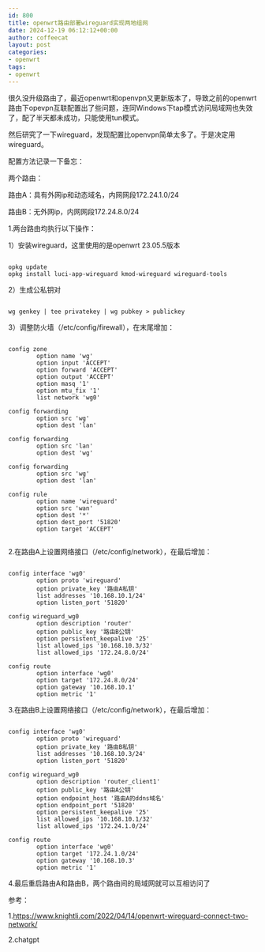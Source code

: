 ```yaml
---
id: 800
title: openwrt路由部署wireguard实现两地组网
date: 2024-12-19 06:12:12+00:00
author: coffeecat
layout: post
categories:
- openwrt
tags:
- openwrt
---
```

很久没升级路由了，最近openwrt和openvpn又更新版本了，导致之前的openwrt路由下opevpn互联配置出了些问题，连同Windows下tap模式访问局域网也失效了，配了半天都未成功，只能使用tun模式。

然后研究了一下wireguard，发现配置比openvpn简单太多了。于是决定用wireguard。

配置方法记录一下备忘：

两个路由：

路由A：具有外网ip和动态域名，内网网段172.24.1.0/24

路由B：无外网ip，内网网段172.24.8.0/24

1.两台路由均执行以下操作：

1）安装wireguard，这里使用的是openwrt 23.05.5版本
<pre><code class="language-bash">
opkg update
opkg install luci-app-wireguard kmod-wireguard wireguard-tools
</code></pre>

2）生成公私钥对
<pre><code class="language-bash">
wg genkey | tee privatekey | wg pubkey > publickey
</code></pre>

3）调整防火墙（/etc/config/firewall），在末尾增加：
<pre><code class="language-bash">
config zone
        option name 'wg'
        option input 'ACCEPT'
        option forward 'ACCEPT'
        option output 'ACCEPT'
        option masq '1'
        option mtu_fix '1'
        list network 'wg0'

config forwarding
        option src 'wg'
        option dest 'lan'

config forwarding
        option src 'lan'
        option dest 'wg'

config forwarding
        option src 'wg'
        option dest 'lan'

config rule
        option name 'wireguard'
        option src 'wan'
        option dest '*'
        option dest_port '51820'
        option target 'ACCEPT'

</code></pre>

2.在路由A上设置网络接口（/etc/config/network），在最后增加：
<pre><code class="language-bash">
config interface 'wg0'
        option proto 'wireguard'
        option private_key '路由A私钥'
        list addresses '10.168.10.1/24'
        option listen_port '51820'

config wireguard_wg0
        option description 'router'
        option public_key '路由B公钥'
        option persistent_keepalive '25'
        list allowed_ips '10.168.10.3/32'
        list allowed_ips '172.24.8.0/24'

config route
        option interface 'wg0'
        option target '172.24.8.0/24'
        option gateway '10.168.10.1'
        option metric '1'
</code></pre>

3.在路由B上设置网络接口（/etc/config/network），在最后增加：
<pre><code class="language-bash">
config interface 'wg0'
        option proto 'wireguard'
        option private_key '路由B私钥'
        list addresses '10.168.10.3/24'
        option listen_port '51820'

config wireguard_wg0
        option description 'router_client1'
        option public_key '路由A公钥'
        option endpoint_host '路由A的ddns域名'
        option endpoint_port '51820'
        option persistent_keepalive '25'
        list allowed_ips '10.168.10.1/32'
        list allowed_ips '172.24.1.0/24'

config route
        option interface 'wg0'
        option target '172.24.1.0/24'
        option gateway '10.168.10.3'
        option metric '1'
</code></pre>

4.最后重启路由A和路由B，两个路由间的局域网就可以互相访问了

参考：

1.https://www.knightli.com/2022/04/14/openwrt-wireguard-connect-two-network/

2.chatgpt
